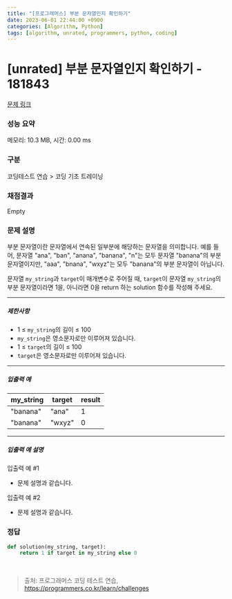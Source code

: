 ```yaml
---
title: "[프로그래머스] 부분 문자열인지 확인하기"
date: 2023-06-01 22:44:00 +0900
categories: [Algorithm, Python]
tags: [algorithm, unrated, programmers, python, coding]
---
```


# [unrated] 부분 문자열인지 확인하기 - 181843

[문제 링크](https://school.programmers.co.kr/learn/courses/30/lessons/181843)

### 성능 요약

메모리: 10.3 MB, 시간: 0.00 ms

### 구분

코딩테스트 연습 > 코딩 기초 트레이닝

### 채점결과

Empty

### 문제 설명

<p>부분 문자열이란 문자열에서 연속된 일부분에 해당하는 문자열을 의미합니다. 예를 들어, 문자열 "ana", "ban", "anana", "banana", "n"는 모두 문자열 "banana"의 부분 문자열이지만, "aaa", "bnana", "wxyz"는 모두 "banana"의 부분 문자열이 아닙니다.</p>

<p>문자열 <code>my_string</code>과 <code>target</code>이 매개변수로 주어질 때, <code>target</code>이 문자열 <code>my_string</code>의 부분 문자열이라면 1을, 아니라면 0을 return 하는 solution 함수를 작성해 주세요.</p>

<hr>

<h5>제한사항</h5>

<ul>
<li>1 ≤ <code>my_string</code>의 길이 ≤ 100</li>
<li><code>my_string</code>은 영소문자로만 이루어져 있습니다.</li>
<li>1 ≤ <code>target</code>의 길이 ≤ 100</li>
<li><code>target</code>은 영소문자로만 이루어져 있습니다.</li>
</ul>

<hr>

<h5>입출력 예</h5>

| my_string | target | result |
|-----------|--------|--------|
| "banana"  | "ana"  | 1      |
| "banana"  | "wxyz" | 0      |

<hr>

<h5>입출력 예 설명</h5>

<p>입출력 예 #1</p>

<ul>
<li>문제 설명과 같습니다.</li>
</ul>

<p>입출력 예 #2</p>

<ul>
<li>문제 설명과 같습니다.</li>
</ul>

### 정답

```python
def solution(my_string, target):
    return 1 if target in my_string else 0
```

<br>

> 출처: 프로그래머스 코딩 테스트 연습, https://programmers.co.kr/learn/challenges
